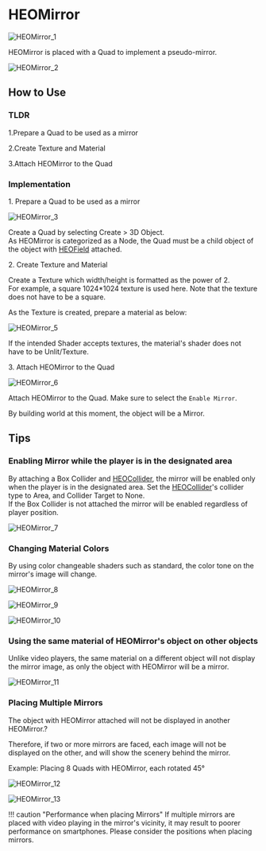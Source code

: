 # HEOMirror

![HEOMirror_1](img/HEOMirror_1.jpg)

HEOMirror is placed with a Quad to implement a pseudo-mirror.

![HEOMirror_2](img/HEOMirror_2.jpg)

## How to Use

### TLDR

1.Prepare a Quad to be used as a mirror

2.Create Texture and Material

3.Attach HEOMirror to the Quad

### Implementation

1\. Prepare a Quad to be used as a mirror

![HEOMirror_3](img/HEOMirror_3.jpg)

Create a Quad by selecting Create > 3D Object.<br>
As HEOMirror is categorized as a Node, the Quad must be a child object of the object with [HEOField](HEOField.md) attached.

2\. Create Texture and Material

Create a Texture which width/height is formatted as the power of 2.<br>
For example, a square 1024*1024 texture is used here. Note that the texture does not have to be a square.

As the Texture is created, prepare a material as below:

![HEOMirror_5](img/HEOMirror_5.jpg)

If the intended Shader accepts textures, the material's shader does not have to be Unlit/Texture.

3\. Attach HEOMirror to the Quad

![HEOMirror_6](img/HEOMirror_6.jpg)

Attach HEOMirror to the Quad. Make sure to select the `Enable Mirror`.

By building world at this moment, the object will be a Mirror.

## Tips

### Enabling Mirror while the player is in the designated area

By attaching a Box Collider and [HEOCollider](HEOCollider.md), the mirror will be enabled only when the player is in the designated area. Set the [HEOCollider](HEOCollider.md)'s collider type to Area, and Collider Target to None.<br>
If the Box Collider is not attached the mirror will be enabled regardless of player position.

![HEOMirror_7](img/HEOMirror_7.jpg)

### Changing Material Colors

By using color changeable shaders such as standard, the color tone on the mirror's image will change.

![HEOMirror_8](img/HEOMirror_8.jpg)

![HEOMirror_9](img/HEOMirror_9.jpg)

![HEOMirror_10](img/HEOMirror_10.jpg)

### Using the same material of HEOMirror's object on other objects

Unlike video players, the same material on a different object will not display the mirror image, as only the object with HEOMirror will be a mirror.

![HEOMirror_11](img/HEOMirror_11.jpg)

### Placing Multiple Mirrors

The object with HEOMirror attached will not be displayed in another HEOMirror.?

Therefore, if two or more mirrors are faced, each image will not be displayed on the other, and will show the scenery behind the mirror.

Example: Placing 8 Quads with HEOMirror, each rotated 45°

![HEOMirror_12](img/HEOMirror_12.jpg)

![HEOMirror_13](img/HEOMirror_13.jpg)

!!! caution "Performance when placing Mirrors"
    If multiple mirrors are placed with video playing in the mirror's vicinity, it may result to poorer performance on smartphones.
    Please consider the positions when placing mirrors.
